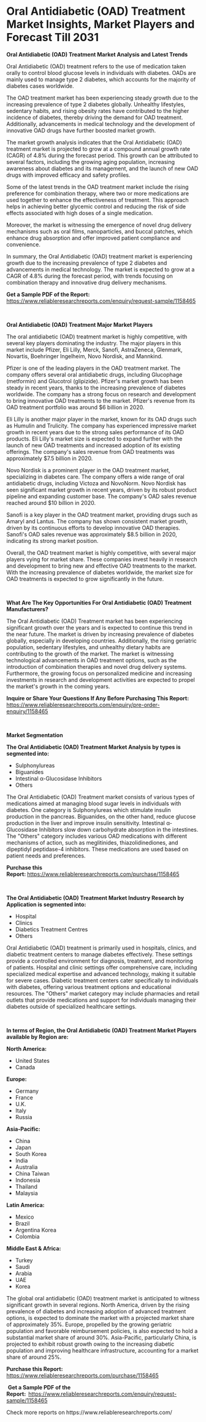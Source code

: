 <p><h1>Oral Antidiabetic (OAD) Treatment Market Insights, Market Players and Forecast Till 2031</h1></p><p><strong>Oral Antidiabetic (OAD) Treatment Market Analysis and Latest Trends</strong></p>
<p><p>Oral Antidiabetic (OAD) treatment refers to the use of medication taken orally to control blood glucose levels in individuals with diabetes. OADs are mainly used to manage type 2 diabetes, which accounts for the majority of diabetes cases worldwide.</p><p>The OAD treatment market has been experiencing steady growth due to the increasing prevalence of type 2 diabetes globally. Unhealthy lifestyles, sedentary habits, and rising obesity rates have contributed to the higher incidence of diabetes, thereby driving the demand for OAD treatment. Additionally, advancements in medical technology and the development of innovative OAD drugs have further boosted market growth.</p><p>The market growth analysis indicates that the Oral Antidiabetic (OAD) treatment market is projected to grow at a compound annual growth rate (CAGR) of 4.8% during the forecast period. This growth can be attributed to several factors, including the growing aging population, increasing awareness about diabetes and its management, and the launch of new OAD drugs with improved efficacy and safety profiles.</p><p>Some of the latest trends in the OAD treatment market include the rising preference for combination therapy, where two or more medications are used together to enhance the effectiveness of treatment. This approach helps in achieving better glycemic control and reducing the risk of side effects associated with high doses of a single medication.</p><p>Moreover, the market is witnessing the emergence of novel drug delivery mechanisms such as oral films, nanoparticles, and buccal patches, which enhance drug absorption and offer improved patient compliance and convenience.</p><p>In summary, the Oral Antidiabetic (OAD) treatment market is experiencing growth due to the increasing prevalence of type 2 diabetes and advancements in medical technology. The market is expected to grow at a CAGR of 4.8% during the forecast period, with trends focusing on combination therapy and innovative drug delivery mechanisms.</p></p>
<p><strong>Get a Sample PDF of the Report:&nbsp;</strong> <a href="https://www.reliableresearchreports.com/enquiry/request-sample/1158465">https://www.reliableresearchreports.com/enquiry/request-sample/1158465</a></p>
<p>&nbsp;</p>
<p><strong>Oral Antidiabetic (OAD) Treatment Major Market Players</strong></p>
<p><p>The oral antidiabetic (OAD) treatment market is highly competitive, with several key players dominating the industry. The major players in this market include Pfizer, Eli Lilly, Merck, Sanofi, AstraZeneca, Glenmark, Novartis, Boehringer Ingelheim, Novo Nordisk, and Mannkind.</p><p>Pfizer is one of the leading players in the OAD treatment market. The company offers several oral antidiabetic drugs, including Glucophage (metformin) and Glucotrol (glipizide). Pfizer's market growth has been steady in recent years, thanks to the increasing prevalence of diabetes worldwide. The company has a strong focus on research and development to bring innovative OAD treatments to the market. Pfizer's revenue from its OAD treatment portfolio was around $6 billion in 2020.</p><p>Eli Lilly is another major player in the market, known for its OAD drugs such as Humulin and Trulicity. The company has experienced impressive market growth in recent years due to the strong sales performance of its OAD products. Eli Lilly's market size is expected to expand further with the launch of new OAD treatments and increased adoption of its existing offerings. The company's sales revenue from OAD treatments was approximately $7.5 billion in 2020.</p><p>Novo Nordisk is a prominent player in the OAD treatment market, specializing in diabetes care. The company offers a wide range of oral antidiabetic drugs, including Victoza and NovoNorm. Novo Nordisk has seen significant market growth in recent years, driven by its robust product pipeline and expanding customer base. The company's OAD sales revenue reached around $10 billion in 2020.</p><p>Sanofi is a key player in the OAD treatment market, providing drugs such as Amaryl and Lantus. The company has shown consistent market growth, driven by its continuous efforts to develop innovative OAD therapies. Sanofi's OAD sales revenue was approximately $8.5 billion in 2020, indicating its strong market position.</p><p>Overall, the OAD treatment market is highly competitive, with several major players vying for market share. These companies invest heavily in research and development to bring new and effective OAD treatments to the market. With the increasing prevalence of diabetes worldwide, the market size for OAD treatments is expected to grow significantly in the future.</p></p>
<p>&nbsp;</p>
<p><strong>What Are The Key Opportunities For Oral Antidiabetic (OAD) Treatment Manufacturers?</strong></p>
<p><p>The Oral Antidiabetic (OAD) Treatment market has been experiencing significant growth over the years and is expected to continue this trend in the near future. The market is driven by increasing prevalence of diabetes globally, especially in developing countries. Additionally, the rising geriatric population, sedentary lifestyles, and unhealthy dietary habits are contributing to the growth of the market. The market is witnessing technological advancements in OAD treatment options, such as the introduction of combination therapies and novel drug delivery systems. Furthermore, the growing focus on personalized medicine and increasing investments in research and development activities are expected to propel the market's growth in the coming years.</p></p>
<p><strong>Inquire or Share Your Questions If Any Before Purchasing This Report:</strong> <a href="https://www.reliableresearchreports.com/enquiry/pre-order-enquiry/1158465">https://www.reliableresearchreports.com/enquiry/pre-order-enquiry/1158465</a></p>
<p>&nbsp;</p>
<p><strong>Market Segmentation</strong></p>
<p><strong>The Oral Antidiabetic (OAD) Treatment Market Analysis by types is segmented into:</strong></p>
<p><ul><li>Sulphonylureas</li><li>Biguanides</li><li>Intestinal α-Glucosidase Inhibitors</li><li>Others</li></ul></p>
<p><p>The Oral Antidiabetic (OAD) Treatment market consists of various types of medications aimed at managing blood sugar levels in individuals with diabetes. One category is Sulphonylureas which stimulate insulin production in the pancreas. Biguanides, on the other hand, reduce glucose production in the liver and improve insulin sensitivity. Intestinal α-Glucosidase Inhibitors slow down carbohydrate absorption in the intestines. The "Others" category includes various OAD medications with different mechanisms of action, such as meglitinides, thiazolidinediones, and dipeptidyl peptidase-4 inhibitors. These medications are used based on patient needs and preferences.</p></p>
<p><strong>Purchase this Report:&nbsp;</strong><a href="https://www.reliableresearchreports.com/purchase/1158465">https://www.reliableresearchreports.com/purchase/1158465</a></p>
<p>&nbsp;</p>
<p><strong>The Oral Antidiabetic (OAD) Treatment Market Industry Research by Application is segmented into:</strong></p>
<p><ul><li>Hospital</li><li>Clinics</li><li>Diabetics Treatment Centres</li><li>Others</li></ul></p>
<p><p>Oral Antidiabetic (OAD) treatment is primarily used in hospitals, clinics, and diabetic treatment centers to manage diabetes effectively. These settings provide a controlled environment for diagnosis, treatment, and monitoring of patients. Hospital and clinic settings offer comprehensive care, including specialized medical expertise and advanced technology, making it suitable for severe cases. Diabetic treatment centers cater specifically to individuals with diabetes, offering various treatment options and educational resources. The "Others" market category may include pharmacies and retail outlets that provide medications and support for individuals managing their diabetes outside of specialized healthcare settings.</p></p>
<p>&nbsp;</p>
<p><strong>In terms of Region, the Oral Antidiabetic (OAD) Treatment Market Players available by Region are:</strong></p>
<p>
    <p> <strong> North America: </strong>
        <ul>
            <li>United States</li>
            <li>Canada</li>
        </ul>
        </p> 
    <p> <strong> Europe: </strong>
        <ul>
            <li>Germany</li>
            <li>France</li>
            <li>U.K.</li>
            <li>Italy</li>
            <li>Russia</li>
        </ul>
        </p> 
    <p> <strong> Asia-Pacific: </strong>
        <ul>
            <li>China</li>
            <li>Japan</li>
            <li>South Korea</li>
            <li>India</li>
            <li>Australia</li>
            <li>China Taiwan</li>
            <li>Indonesia</li>
            <li>Thailand</li>
            <li>Malaysia</li>
        </ul>
        </p> 
    <p> <strong> Latin America: </strong>
        <ul>
            <li>Mexico</li>
            <li>Brazil</li>
            <li>Argentina Korea</li>
            <li>Colombia</li>
        </ul>
        </p> 
    <p> <strong> Middle East & Africa: </strong>
        <ul>
            <li>Turkey</li>
            <li>Saudi</li>
            <li>Arabia</li>
            <li>UAE</li>
            <li>Korea</li>
        </ul>
    </p>
    </p>
<p><p>The global oral antidiabetic (OAD) treatment market is anticipated to witness significant growth in several regions. North America, driven by the rising prevalence of diabetes and increasing adoption of advanced treatment options, is expected to dominate the market with a projected market share of approximately 35%. Europe, propelled by the growing geriatric population and favorable reimbursement policies, is also expected to hold a substantial market share of around 30%. Asia-Pacific, particularly China, is projected to exhibit robust growth owing to the increasing diabetic population and improving healthcare infrastructure, accounting for a market share of around 25%.</p></p>
<p><strong>Purchase this Report: </strong><a href="https://www.reliableresearchreports.com/purchase/1158465">https://www.reliableresearchreports.com/purchase/1158465</a></p>
<p>&nbsp;<strong>Get a Sample PDF of the Report:&nbsp;&nbsp;</strong><a href="https://www.reliableresearchreports.com/enquiry/request-sample/1158465">https://www.reliableresearchreports.com/enquiry/request-sample/1158465</a></p>
<p><strong></strong></p>
<p>Check more reports on https://www.reliableresearchreports.com/</p>